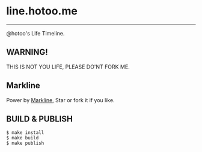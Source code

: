 # line.hotoo.me

---

@hotoo's Life Timeline.

## WARNING!

THIS IS NOT YOU LIFE, PLEASE DO'NT FORK ME.

## Markline

Power by [Markline](https://github.com/hotoo/markline), Star or fork it if you like.

## BUILD & PUBLISH

```
$ make install
$ make build
$ make publish
```
